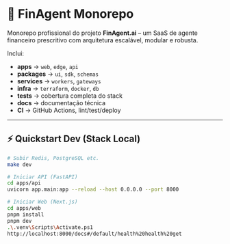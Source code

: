 # 🧠 FinAgent Monorepo

Monorepo profissional do projeto **FinAgent.ai** – um SaaS de agente financeiro prescritivo com arquitetura escalável, modular e robusta.

Inclui:

- **apps** → `web`, `edge`, `api`
- **packages** → `ui`, `sdk`, `schemas`
- **services** → `workers`, `gateways`
- **infra** → `terraform`, `docker`, `db`
- **tests** → cobertura completa do stack
- **docs** → documentação técnica
- **CI** → GitHub Actions, lint/test/deploy

---

## ⚡️ Quickstart Dev (Stack Local)

```bash
# Subir Redis, PostgreSQL etc.
make dev

# Iniciar API (FastAPI)
cd apps/api
uvicorn app.main:app --reload --host 0.0.0.0 --port 8000

# Iniciar Web (Next.js)
cd apps/web
pnpm install
pnpm dev
.\.venv\Scripts\Activate.ps1   
http://localhost:8000/docs#/default/health%20health%20get